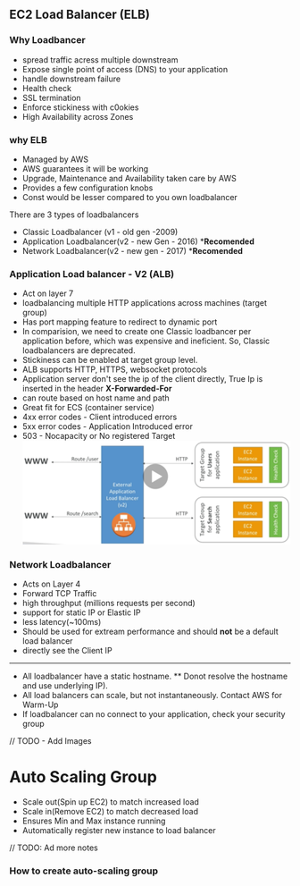 ## EC2 Load Balancer (ELB)

### Why Loadbancer
* spread traffic acress multiple downstream
* Expose single point of access (DNS) to your application
* handle downstream failure
* Health check
* SSL termination
* Enforce stickiness with c0okies
* High Availability across Zones

### why ELB
* Managed by AWS
* AWS guarantees it will be working
* Upgrade, Maintenance and Availability taken care by AWS
* Provides a few configuration knobs
* Const would be lesser compared to you own loadbalancer

There are 3 types of loadbalancers
* Classic Loadbalancer (v1 - old gen -2009)
* Application Loadbalancer(v2 - new Gen - 2016) ***Recomended**
* Network Loadbalancer(v2 - new gen - 2017)  ***Recomended**

### Application Load balancer - V2 (ALB)
* Act on layer 7
* loadbalancing multiple HTTP applications across machines (target group)
* Has port mapping feature to redirect to dynamic port
* In comparision, we need to create one Classic loadbancer per application before, which was expensive and ineficient. So, Classic loadbalancers are deprecated.
* Stickiness can be enabled at target group level.
* ALB supports HTTP, HTTPS, websocket protocols
* Application server don't see the ip of the client directly, True Ip is inserted in the header **X-Forwarded-For**
 * can route based on host name and path
 * Great fit for ECS (container service)
* 4xx error codes - Client introduced errors
* 5xx error codes - Application Introduced error
* 503 - Nocapacity or No registered Target
 ![Application Loadbalancer](/images/aws/loadbalancer.PNG?raw=true)
 
### Network Loadbalancer
* Acts on Layer 4
* Forward TCP Traffic
* high throughput (millions requests per second)
* support for static IP or Elastic IP
* less latency(~100ms)
* Should be used for extream performance and should **not** be a default load balancer
* directly see the Client IP

---------------------- 
* All loadbalancer have a static hostname. ** Donot resolve the hostname and use underlying IP).
* All load balancers can scale, but not instantaneously. Contact AWS for Warm-Up
* If loadbalancer can no connect to your application, check your security group
 
 // TODO - Add Images
 
 # Auto Scaling Group
 * Scale out(Spin up EC2) to match increased load
 * Scale in(Remove EC2) to match decreased load
 * Ensures Min and Max instance running
 * Automatically register new instance to load balancer
 
 // TODO: Ad more notes
 
 ### How to create auto-scaling group
 